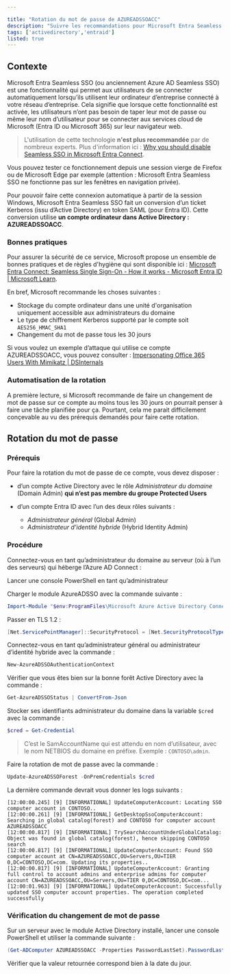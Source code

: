 ```yaml
---

title: "Rotation du mot de passe de AZUREADSSOACC"
description: "Suivre les recommandations pour Microsoft Entra Seamless SSO"
tags: ['activedirectory','entraid']
listed: true
---
```


## Contexte

Microsoft Entra Seamless SSO (ou anciennement Azure AD Seamless SSO) est une fonctionnalité qui permet aux utilisateurs de se connecter automatiquement lorsqu’ils utilisent leur ordinateur d’entreprise connecté à votre réseau d’entreprise. Cela signifie que lorsque cette fonctionnalité est activée, les utilisateurs n’ont pas besoin de taper leur mot de passe ou même leur nom d’utilisateur pour se connecter aux services cloud de Microsoft (Entra ID ou Microsoft 365) sur leur navigateur web.

> L'utilisation de cette technologie **n'est plus recommandée** par de nombreux experts. Plus d'information ici : [Why you should disable Seamless SSO in Microsoft Entra Connect](https://ourcloudnetwork.com/why-you-should-disable-seamless-sso-in-microsoft-entra-connect/).

Vous pouvez tester ce fonctionnement depuis une session vierge de Firefox ou de Microsoft Edge par exemple (attention : Microsoft Entra Seamless SSO ne fonctionne pas sur les fenêtres en navigation privée).

Pour pouvoir faire cette connexion automatique à partir de la session Windows, Microsoft Entra Seamless SSO fait un conversion d’un ticket Kerberos (issu d’Active Directory) en token SAML (pour Entra ID). Cette conversion utilise **un compte ordinateur dans Active Directory : AZUREADSSOACC**.

### Bonnes pratiques

Pour assurer la sécurité de ce service, Microsoft propose un ensemble de bonnes pratiques et de règles d'hygiène qui sont disponible ici : [Microsoft Entra Connect: Seamless Single Sign-On - How it works - Microsoft Entra ID \| Microsoft Learn](https://learn.microsoft.com/en-us/entra/identity/hybrid/connect/how-to-connect-sso-how-it-works).

En bref, Microsoft recommande les choses suivantes :

- Stockage du compte ordinateur dans une unité d'organisation uniquement accessible aux administrateurs du domaine
- Le type de chiffrement Kerberos supporté par le compte soit `AES256_HMAC_SHA1`
- Changement du mot de passe tous les 30 jours

Si vous voulez un exemple d’attaque qui utilise ce compte AZUREADSSOACC, vous pouvez consulter : [Impersonating Office 365 Users With Mimikatz \| DSInternals](https://www.dsinternals.com/en/impersonating-office-365-users-mimikatz/)

### Automatisation de la rotation

A première lecture, si Microsoft recommande de faire un changement de mot de passe sur ce compte au moins tous les 30 jours on pourrait penser à faire une tâche planifiée pour ça. Pourtant, cela me parait difficilement conçevable au vu des prérequis demandés pour faire cette rotation.

## Rotation du mot de passe

### Prérequis

Pour faire la rotation du mot de passe de ce compte, vous devez disposer :

- d’un compte Active Directory avec le rôle *Administrateur du domaine* (Domain Admin) **qui n’est pas membre du groupe Protected Users**
- d’un compte Entra ID avec l’un des deux rôles suivants :

  - *Administrateur général* (Global Admin)
  - *Administrateur d’identité hybride* (Hybrid Identity Admin)

### Procédure

Connectez-vous en tant qu’administrateur du domaine au serveur (où à l’un des serveurs) qui héberge l’Azure AD Connect :

Lancer une console PowerShell en tant qu’administrateur

Charger le module AzureADSSO avec la commande suivante :

```powershell
Import-Module "$env:ProgramFiles\Microsoft Azure Active Directory Connect\AzureADSSO.psd1"
```

Passer en TLS 1.2 :

```powershell
[Net.ServicePointManager]::SecurityProtocol = [Net.SecurityProtocolType]::Tls12
```

Connectez-vous en tant qu’administrateur général ou administrateur d’identité hybride avec la commande :

```powershell
New-AzureADSSOAuthenticationContext
```

Vérifier que vous êtes bien sur la bonne forêt Active Directory avec la commande :

```powershell
Get-AzureADSSOStatus | ConvertFrom-Json
```

Stocker ses identifiants administrateur du domaine dans la variable `$cred` avec la commande :

```powershell
$cred = Get-Credential
```

> C’est le SamAccountName qui est attendu en nom d’utilisateur, avec le nom NETBIOS du domaine en préfixe. Exemple : `CONTOSO\admin`.

Faire la rotation de mot de passe avec la commande :

```powershell
Update-AzureADSSOForest -OnPremCredentials $cred
```

La dernière commande devrait vous donner les logs suivants :

```plaintext
[12:00:00.245] [9] [INFORMATIONAL] UpdateComputerAccount: Locating SSO computer account in CONTOSO..
[12:00:00.261] [9] [INFORMATIONAL] GetDesktopSsoComputerAccount: Searching in global catalog(forest) and CONTOSO for computer account AZUREADSSOACC
[12:00:00.817] [9] [INFORMATIONAL] TrySearchAccountUnderGlobalCatalog: Object was found in global catalog(forest), hence skipping CONTOSO search
[12:00:00.817] [9] [INFORMATIONAL] UpdateComputerAccount: Found SSO computer account at CN=AZUREADSSOACC,OU=Servers,OU=TIER 0,DC=CONTOSO,DC=com. Updating its properties..
[12:00:00.817] [9] [INFORMATIONAL] UpdateComputerAccount: Granting full control to account admins and enterprise admins for computer account CN=AZUREADSSOACC,OU=Servers,OU=TIER 0,DC=CONTOSO,DC=com...
[12:00:01.963] [9] [INFORMATIONAL] UpdateComputerAccount: Successfully updated SSO computer account properties. The operation completed successfully
```

### Vérification du changement de mot de passe

Sur un serveur avec le module Active Directory installé, lancer une console PowerShell et utiliser la commande suivante :

```powershell
(Get-ADComputer AZUREADSSOACC -Properties PasswordLastSet).PasswordLastSet
```

Vérifier que la valeur retournée correspond bien à la date du jour.
